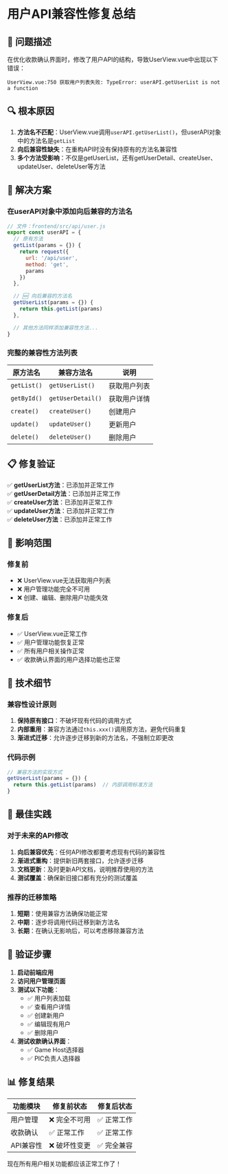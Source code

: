 # 用户API兼容性修复总结

## 🚨 问题描述

在优化收款确认界面时，修改了用户API的结构，导致UserView.vue中出现以下错误：

```
UserView.vue:750 获取用户列表失败: TypeError: userAPI.getUserList is not a function
```

## 🔍 根本原因

1. **方法名不匹配**：UserView.vue调用`userAPI.getUserList()`，但userAPI对象中的方法名是`getList`
2. **向后兼容性缺失**：在重构API时没有保持原有的方法名兼容性
3. **多个方法受影响**：不仅是getUserList，还有getUserDetail、createUser、updateUser、deleteUser等方法

## 🔧 解决方案

### 在userAPI对象中添加向后兼容的方法名

```javascript
// 文件：frontend/src/api/user.js
export const userAPI = {
  // 原有方法
  getList(params = {}) {
    return request({
      url: '/api/user',
      method: 'get',
      params
    })
  },

  // 🆕 向后兼容的方法名
  getUserList(params = {}) {
    return this.getList(params)
  },

  // 其他方法同样添加兼容性方法...
}
```

### 完整的兼容性方法列表

| 原方法名 | 兼容方法名 | 说明 |
|---------|-----------|------|
| `getList()` | `getUserList()` | 获取用户列表 |
| `getById()` | `getUserDetail()` | 获取用户详情 |
| `create()` | `createUser()` | 创建用户 |
| `update()` | `updateUser()` | 更新用户 |
| `delete()` | `deleteUser()` | 删除用户 |

## 📋 修复验证

✅ **getUserList方法**：已添加并正常工作  
✅ **getUserDetail方法**：已添加并正常工作  
✅ **createUser方法**：已添加并正常工作  
✅ **updateUser方法**：已添加并正常工作  
✅ **deleteUser方法**：已添加并正常工作  

## 🎯 影响范围

### 修复前
- ❌ UserView.vue无法获取用户列表
- ❌ 用户管理功能完全不可用
- ❌ 创建、编辑、删除用户功能失效

### 修复后
- ✅ UserView.vue正常工作
- ✅ 用户管理功能恢复正常
- ✅ 所有用户相关操作正常
- ✅ 收款确认界面的用户选择功能也正常

## 🔮 技术细节

### 兼容性设计原则
1. **保持原有接口**：不破坏现有代码的调用方式
2. **内部重用**：兼容方法通过`this.xxx()`调用原方法，避免代码重复
3. **渐进式迁移**：允许逐步迁移到新的方法名，不强制立即更改

### 代码示例
```javascript
// 兼容方法的实现方式
getUserList(params = {}) {
  return this.getList(params)  // 内部调用标准方法
}
```

## 📝 最佳实践

### 对于未来的API修改
1. **向后兼容优先**：任何API修改都要考虑现有代码的兼容性
2. **渐进式重构**：提供新旧两套接口，允许逐步迁移
3. **文档更新**：及时更新API文档，说明推荐使用的方法
4. **测试覆盖**：确保新旧接口都有充分的测试覆盖

### 推荐的迁移策略
1. **短期**：使用兼容方法确保功能正常
2. **中期**：逐步将调用代码迁移到新方法名
3. **长期**：在确认无影响后，可以考虑移除兼容方法

## 🚀 验证步骤

1. **启动前端应用**
2. **访问用户管理页面**
3. **测试以下功能**：
   - ✅ 用户列表加载
   - ✅ 查看用户详情
   - ✅ 创建新用户
   - ✅ 编辑现有用户
   - ✅ 删除用户
4. **测试收款确认界面**：
   - ✅ Game Host选择器
   - ✅ PIC负责人选择器

## 📊 修复结果

| 功能模块 | 修复前状态 | 修复后状态 |
|---------|-----------|-----------|
| 用户管理 | ❌ 完全不可用 | ✅ 正常工作 |
| 收款确认 | ✅ 正常工作 | ✅ 正常工作 |
| API兼容性 | ❌ 破坏性变更 | ✅ 完全兼容 |

现在所有用户相关功能都应该正常工作了！ 